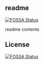 ## readme
[![FOSSA Status](https://app.fossa.io/api/projects/github.com%2Ffossas%2Fsandbox.svg?type=shield)](https://app.fossa.io/projects/github.com%2Ffossas%2Fsandbox?ref=badge_shield)

readme contents

## License
[![FOSSA Status](https://app.fossa.io/api/projects/github.com%2Ffossas%2Fsandbox.svg?type=large)](https://app.fossa.io/projects/github.com%2Ffossas%2Fsandbox?ref=badge_large)